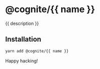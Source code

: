 # @cognite/{{ name }}

{{ description }}

## Installation

```sh
yarn add @cognite/{{ name }}
```

Happy hacking!
